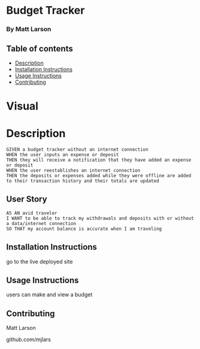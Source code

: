 # Budget Tracker

  ### By Matt Larson

  ## Table of contents
  * [Description](#Description)
  * [Installation Instructions](#installation-Instructions)
  * [Usage Instructions](#Usage-Instructions)
  * [Contributing](#Contributing)

  # Visual


 
  # Description
 ```
 GIVEN a budget tracker without an internet connection
 WHEN the user inputs an expense or deposit
 THEN they will receive a notification that they have added an expense or deposit
 WHEN the user reestablishes an internet connection
 THEN the deposits or expenses added while they were offline are added to their transaction history and their totals are updated
 ```

  ## User Story
  ```
 AS AN avid traveler
 I WANT to be able to track my withdrawals and deposits with or without a data/internet connection
 SO THAT my account balance is accurate when I am traveling 
  ```

  ## Installation Instructions
 go to the live deployed site

  ## Usage Instructions
  users can make and view a budget 


 ## Contributing 
 Matt Larson
    
github.com/mjlars